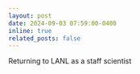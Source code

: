 ```yaml
---
layout: post
date: 2024-09-03 07:59:00-0400
inline: true
related_posts: false
---
```


Returning to LANL as a staff scientist
